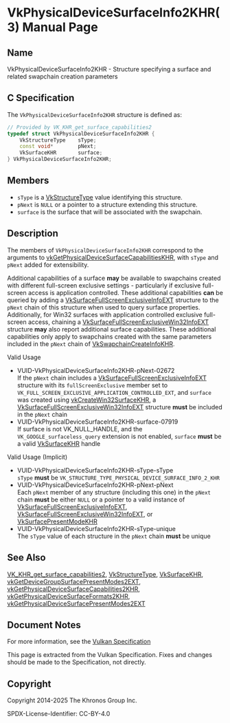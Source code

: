 # VkPhysicalDeviceSurfaceInfo2KHR(3) Manual Page

## Name

VkPhysicalDeviceSurfaceInfo2KHR - Structure specifying a surface and related swapchain creation parameters



## [](#_c_specification)C Specification

The `VkPhysicalDeviceSurfaceInfo2KHR` structure is defined as:

```c++
// Provided by VK_KHR_get_surface_capabilities2
typedef struct VkPhysicalDeviceSurfaceInfo2KHR {
    VkStructureType    sType;
    const void*        pNext;
    VkSurfaceKHR       surface;
} VkPhysicalDeviceSurfaceInfo2KHR;
```

## [](#_members)Members

- `sType` is a [VkStructureType](https://registry.khronos.org/vulkan/specs/latest/man/html/VkStructureType.html) value identifying this structure.
- `pNext` is `NULL` or a pointer to a structure extending this structure.
- `surface` is the surface that will be associated with the swapchain.

## [](#_description)Description

The members of `VkPhysicalDeviceSurfaceInfo2KHR` correspond to the arguments to [vkGetPhysicalDeviceSurfaceCapabilitiesKHR](https://registry.khronos.org/vulkan/specs/latest/man/html/vkGetPhysicalDeviceSurfaceCapabilitiesKHR.html), with `sType` and `pNext` added for extensibility.

Additional capabilities of a surface **may** be available to swapchains created with different full-screen exclusive settings - particularly if exclusive full-screen access is application controlled. These additional capabilities **can** be queried by adding a [VkSurfaceFullScreenExclusiveInfoEXT](https://registry.khronos.org/vulkan/specs/latest/man/html/VkSurfaceFullScreenExclusiveInfoEXT.html) structure to the `pNext` chain of this structure when used to query surface properties. Additionally, for Win32 surfaces with application controlled exclusive full-screen access, chaining a [VkSurfaceFullScreenExclusiveWin32InfoEXT](https://registry.khronos.org/vulkan/specs/latest/man/html/VkSurfaceFullScreenExclusiveWin32InfoEXT.html) structure **may** also report additional surface capabilities. These additional capabilities only apply to swapchains created with the same parameters included in the `pNext` chain of [VkSwapchainCreateInfoKHR](https://registry.khronos.org/vulkan/specs/latest/man/html/VkSwapchainCreateInfoKHR.html).

Valid Usage

- [](#VUID-VkPhysicalDeviceSurfaceInfo2KHR-pNext-02672)VUID-VkPhysicalDeviceSurfaceInfo2KHR-pNext-02672  
  If the `pNext` chain includes a [VkSurfaceFullScreenExclusiveInfoEXT](https://registry.khronos.org/vulkan/specs/latest/man/html/VkSurfaceFullScreenExclusiveInfoEXT.html) structure with its `fullScreenExclusive` member set to `VK_FULL_SCREEN_EXCLUSIVE_APPLICATION_CONTROLLED_EXT`, and `surface` was created using [vkCreateWin32SurfaceKHR](https://registry.khronos.org/vulkan/specs/latest/man/html/vkCreateWin32SurfaceKHR.html), a [VkSurfaceFullScreenExclusiveWin32InfoEXT](https://registry.khronos.org/vulkan/specs/latest/man/html/VkSurfaceFullScreenExclusiveWin32InfoEXT.html) structure **must** be included in the `pNext` chain
- [](#VUID-VkPhysicalDeviceSurfaceInfo2KHR-surface-07919)VUID-VkPhysicalDeviceSurfaceInfo2KHR-surface-07919  
  If surface is not VK\_NULL\_HANDLE, and the `VK_GOOGLE_surfaceless_query` extension is not enabled, `surface` **must** be a valid [VkSurfaceKHR](https://registry.khronos.org/vulkan/specs/latest/man/html/VkSurfaceKHR.html) handle

Valid Usage (Implicit)

- [](#VUID-VkPhysicalDeviceSurfaceInfo2KHR-sType-sType)VUID-VkPhysicalDeviceSurfaceInfo2KHR-sType-sType  
  `sType` **must** be `VK_STRUCTURE_TYPE_PHYSICAL_DEVICE_SURFACE_INFO_2_KHR`
- [](#VUID-VkPhysicalDeviceSurfaceInfo2KHR-pNext-pNext)VUID-VkPhysicalDeviceSurfaceInfo2KHR-pNext-pNext  
  Each `pNext` member of any structure (including this one) in the `pNext` chain **must** be either `NULL` or a pointer to a valid instance of [VkSurfaceFullScreenExclusiveInfoEXT](https://registry.khronos.org/vulkan/specs/latest/man/html/VkSurfaceFullScreenExclusiveInfoEXT.html), [VkSurfaceFullScreenExclusiveWin32InfoEXT](https://registry.khronos.org/vulkan/specs/latest/man/html/VkSurfaceFullScreenExclusiveWin32InfoEXT.html), or [VkSurfacePresentModeKHR](https://registry.khronos.org/vulkan/specs/latest/man/html/VkSurfacePresentModeKHR.html)
- [](#VUID-VkPhysicalDeviceSurfaceInfo2KHR-sType-unique)VUID-VkPhysicalDeviceSurfaceInfo2KHR-sType-unique  
  The `sType` value of each structure in the `pNext` chain **must** be unique

## [](#_see_also)See Also

[VK\_KHR\_get\_surface\_capabilities2](https://registry.khronos.org/vulkan/specs/latest/man/html/VK_KHR_get_surface_capabilities2.html), [VkStructureType](https://registry.khronos.org/vulkan/specs/latest/man/html/VkStructureType.html), [VkSurfaceKHR](https://registry.khronos.org/vulkan/specs/latest/man/html/VkSurfaceKHR.html), [vkGetDeviceGroupSurfacePresentModes2EXT](https://registry.khronos.org/vulkan/specs/latest/man/html/vkGetDeviceGroupSurfacePresentModes2EXT.html), [vkGetPhysicalDeviceSurfaceCapabilities2KHR](https://registry.khronos.org/vulkan/specs/latest/man/html/vkGetPhysicalDeviceSurfaceCapabilities2KHR.html), [vkGetPhysicalDeviceSurfaceFormats2KHR](https://registry.khronos.org/vulkan/specs/latest/man/html/vkGetPhysicalDeviceSurfaceFormats2KHR.html), [vkGetPhysicalDeviceSurfacePresentModes2EXT](https://registry.khronos.org/vulkan/specs/latest/man/html/vkGetPhysicalDeviceSurfacePresentModes2EXT.html)

## [](#_document_notes)Document Notes

For more information, see the [Vulkan Specification](https://registry.khronos.org/vulkan/specs/latest/html/vkspec.html#VkPhysicalDeviceSurfaceInfo2KHR)

This page is extracted from the Vulkan Specification. Fixes and changes should be made to the Specification, not directly.

## [](#_copyright)Copyright

Copyright 2014-2025 The Khronos Group Inc.

SPDX-License-Identifier: CC-BY-4.0